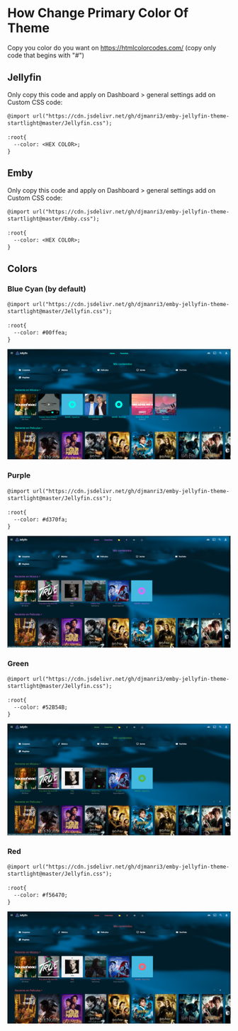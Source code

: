 # How Change Primary Color Of Theme

Copy you color do you want on https://htmlcolorcodes.com/ (copy only code that begins with "#")

## Jellyfin
Only copy this code and apply on Dashboard > general settings add on Custom CSS code:
```
@import url("https://cdn.jsdelivr.net/gh/djmanri3/emby-jellyfin-theme-startlight@master/Jellyfin.css");

:root{
  --color: <HEX COLOR>;
}
```

## Emby
Only copy this code and apply on Dashboard > general settings add on Custom CSS code:
```
@import url("https://cdn.jsdelivr.net/gh/djmanri3/emby-jellyfin-theme-startlight@master/Emby.css");

:root{
  --color: <HEX COLOR>;
}
```

## Colors

### Blue Cyan (by default)
```
@import url("https://cdn.jsdelivr.net/gh/djmanri3/emby-jellyfin-theme-startlight@master/Jellyfin.css");

:root{
  --color: #00ffea;
}
```
![Alt text](../../images/1.png "Default Theme")

### Purple
```
@import url("https://cdn.jsdelivr.net/gh/djmanri3/emby-jellyfin-theme-startlight@master/Jellyfin.css");

:root{
  --color: #d370fa;
}
```
![Alt text](./Purple.png)

### Green
```
@import url("https://cdn.jsdelivr.net/gh/djmanri3/emby-jellyfin-theme-startlight@master/Jellyfin.css");

:root{
  --color: #52B54B;
}
```
![Alt text](./Green.png)

### Red
```
@import url("https://cdn.jsdelivr.net/gh/djmanri3/emby-jellyfin-theme-startlight@master/Jellyfin.css");

:root{
  --color: #f56470;
}
```
![Alt text](./Red.png "Default Theme")
